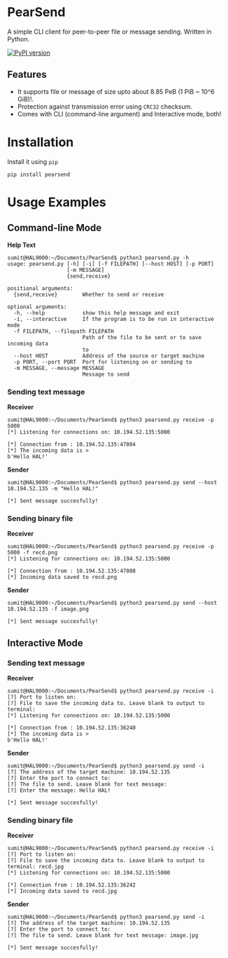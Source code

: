 # PearSend
A simple CLI client for peer-to-peer file or message sending. Written in Python.

[![PyPI version](https://badge.fury.io/py/pearsend.svg)](https://badge.fury.io/py/pearsend)

## Features

- It supports file or message of size upto about 8.85 PeB (1 PiB ~ 10^6 GiB)!.
- Protection against transmission error using `CRC32` checksum.
- Comes with CLI (command-line argument) and Interactive mode, both!

# Installation

Install it using `pip`
```console
pip install pearsend
```

# Usage Examples

## Command-line Mode

__Help Text__
```console
sumit@HAL9000:~/Documents/PearSend$ python3 pearsend.py -h
usage: pearsend.py [-h] [-i] [-f FILEPATH] [--host HOST] [-p PORT]
                   [-m MESSAGE]
                   {send,receive}

positional arguments:
  {send,receive}        Whether to send or receive

optional arguments:
  -h, --help            show this help message and exit
  -i, --interactive     If the program is to be run in interactive mode
  -f FILEPATH, --filepath FILEPATH
                        Path of the file to be sent or to save incoming data
                        to
  --host HOST           Address of the source or target machine
  -p PORT, --port PORT  Port for listening on or sending to
  -m MESSAGE, --message MESSAGE
                        Message to send
```

### Sending text message

__Receiver__
```console
sumit@HAL9000:~/Documents/PearSend$ python3 pearsend.py receive -p 5000
[*] Listening for connections on: 10.194.52.135:5000

[*] Connection from : 10.194.52.135:47804
[*] The incoming data is > 
b'Hello HAL!'
```

__Sender__
```console
sumit@HAL9000:~/Documents/PearSend$ python3 pearsend.py send --host 10.194.52.135 -m "Hello HAL!"

[*] Sent message succesfully!
```

### Sending binary file

__Receiver__
```console
sumit@HAL9000:~/Documents/PearSend$ python3 pearsend.py receive -p 5000 -f recd.png
[*] Listening for connections on: 10.194.52.135:5000

[*] Connection from : 10.194.52.135:47808
[*] Incoming data saved to recd.png
```

__Sender__
```console
sumit@HAL9000:~/Documents/PearSend$ python3 pearsend.py send --host 10.194.52.135 -f image.png

[*] Sent message succesfully!
```


## Interactive Mode

### Sending text message 

__Receiver__
```console
sumit@HAL9000:~/Documents/PearSend$ python3 pearsend.py receive -i
[?] Port to listen on: 
[?] File to save the incoming data to. Leave blank to output to terminal: 
[*] Listening for connections on: 10.194.52.135:5000

[*] Connection from : 10.194.52.135:36240
[*] The incoming data is > 
b'Hello HAL!'
```

__Sender__
```console
sumit@HAL9000:~/Documents/PearSend$ python3 pearsend.py send -i
[?] The address of the target machine: 10.194.52.135
[?] Enter the port to connect to: 
[?] The file to send. Leave blank for text message: 
[?] Enter the message: Hello HAL!

[*] Sent message succesfully!
```

### Sending binary file

__Receiver__
```console
sumit@HAL9000:~/Documents/PearSend$ python3 pearsend.py receive -i
[?] Port to listen on: 
[?] File to save the incoming data to. Leave blank to output to terminal: recd.jpg
[*] Listening for connections on: 10.194.52.135:5000

[*] Connection from : 10.194.52.135:36242
[*] Incoming data saved to recd.jpg
```

__Sender__
```console
sumit@HAL9000:~/Documents/PearSend$ python3 pearsend.py send -i
[?] The address of the target machine: 10.194.52.135
[?] Enter the port to connect to: 
[?] The file to send. Leave blank for text message: image.jpg

[*] Sent message succesfully!
```
